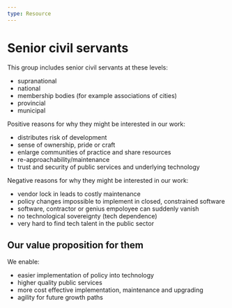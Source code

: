 ```yaml
---
type: Resource
---
```


# Senior civil servants

This group includes senior civil servants at these levels:

* supranational
* national
* membership bodies (for example associations of cities)
* provincial  
* municipal

Positive reasons for why they might be interested in our work:

* distributes risk of development
* sense of ownership, pride or craft
* enlarge communities of practice and share resources
* re-approachability/maintenance
* trust and security of public services and underlying technology

Negative reasons for why they might be interested in our work:

* vendor lock in leads to costly maintenance
* policy changes impossible to implement in closed, constrained software
* software, contractor or genius empoloyee can suddenly vanish
* no technological sovereignty (tech dependence)
* very hard to find tech talent in the public sector

## Our value proposition for them

We enable:

* easier implementation of policy into technology
* higher quality public services
* more cost effective implementation, maintenance and upgrading
* agility for future growth paths
